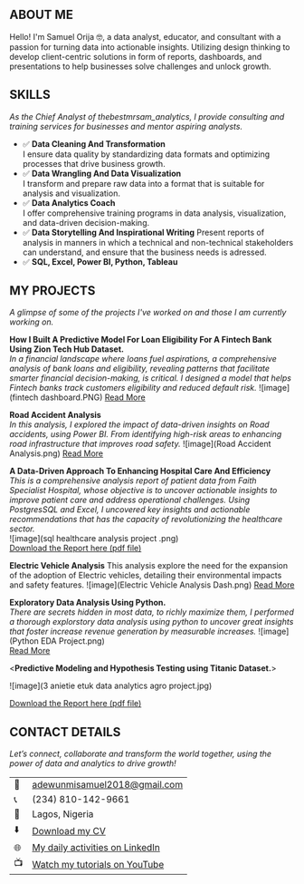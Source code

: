 <!--Section 1: Introduce your self-->
## ABOUT ME

Hello! I'm Samuel Orija 🤓, a data analyst, educator, and consultant with a passion for turning data into actionable insights. Utilizing design thinking to develop client-centric solutions in form of reports, dashboards, and presentations to help businesses solve challenges and unlock growth.

<!--Mention your top/relevant skills here - core and soft skills-->
## SKILLS

*As the Chief Analyst of thebestmrsam_analytics, I provide consulting and training services for businesses and mentor aspiring analysts.*

- ✅ **Data Cleaning And Transformation**  
  I ensure data quality by standardizing data formats and optimizing processes that drive business growth.
- ✅ **Data Wrangling And Data Visualization**  
  I transform and prepare raw data into a format that is suitable for analysis and visualization.
- ✅ **Data Analytics Coach**  
  I offer comprehensive training programs in data analysis, visualization, and data-driven decision-making.
- ✅ **Data Storytelling And Inspirational Writing**
  Present reports of analysis in manners in which a technical and non-technical stakeholders can understand, and ensure that the business needs is adressed.
- ✅ **SQL, Excel, Power BI, Python, Tableau**

<!--Section 2: List 3-4 key projects-->
## MY PROJECTS

*A glimpse of some of the projects I've worked on and those I am currently working on.*

**How I Built A Predictive Model For Loan Eligibility For A Fintech Bank Using Zion Tech Hub Dataset.**  
*In a financial landscape where loans fuel aspirations, a comprehensive analysis of bank loans and eligibility, revealing patterns that facilitate smarter financial decision-making, is critical. I designed a model that helps Fintech banks track customers eligibility and reduced default risk.*
![image](fintech dashboard.PNG)
[Read More](https://www.linkedin.com/posts/orijasamuel_t-activity-7275863136954384384-ffQ1?utm_source=share&utm_medium=member_desktop&rcm=ACoAADGPmyoBP03lpKukRgS3z7IZvbBb_VRlHLI)

**Road Accident Analysis**  
*In this analysis, I explored the impact of data-driven insights on Road accidents, using Power BI. From identifying high-risk areas to enhancing road infrastructure that improves road safety.*
![image](Road Accident Analysis.png)
[Read More](https://www.linkedin.com/posts/orijasamuel_dataanalytics-powerbi-road-activity-7185767563774062593-lWO2?utm_source=share&utm_medium=member_desktop&rcm=ACoAADGPmyoBP03lpKukRgS3z7IZvbBb_VRlHLI)

**A Data-Driven Approach To Enhancing Hospital Care And Efficiency**  
*This is a comprehensive analysis report of patient data from Faith Specialist Hospital, whose objective is to uncover actionable insights to improve patient care and address operational challenges. Using PostgresSQL and Excel, I uncovered key insights and actionable recommendations that  has the capacity of revolutionizing the healthcare sector.*  
![image](sql healthcare analysis project .png)  
[Download the Report here (pdf file)](https://drive.google.com/file/d/1SoxmennvwTZ_2BRwO7MdhsTdYVYJ3W5y/view?usp=drive_link)

**Electric Vehicle Analysis**
This analysis explore the need for the expansion of the adoption of Electric vehicles, detailing their environmental impacts and safety features.
![image](Electric Vehicle Analysis Dash.png)
[Read More](https://www.linkedin.com/posts/orijasamuel_dataanalysis-visualization-insights-activity-7178925902028828672-V23D?utm_source=share&utm_medium=member_desktop&rcm=ACoAADGPmyoBP03lpKukRgS3z7IZvbBb_VRlHLI)

**Exploratory Data Analysis Using Python.**  
*There are secrets hidden in most data, to richly maximize them, I performed a thorough explorstory data analysis using python to uncover great insights that foster increase revenue generation by measurable increases.*
![image](Python EDA Project.png)   
[Read More](https://colab.research.google.com/drive/1q5nr7Xa7qtiIDcoR-gac92cWzzZF5-IV?usp=drive_link)

<**Predictive Modeling and Hypothesis Testing using Titanic Dataset.**>

![image](3 anietie etuk data analytics agro project.jpg)


<a href="17 How to Present Data to Executives by Anietie Etuk.pdf">Download the Report here (pdf file)</a>


## CONTACT DETAILS

*Let’s connect, collaborate and transform the world together, using the power of data and analytics to drive growth!*
<table>
  <tbody>
    <tr>
      <td>📧</td>
      <td><a href="mailto:adewunmisamuel2018@gmail.com">adewunmisamuel2018@gmail.com</a></td>
    </tr>
    <tr>
      <td>📞</td>
      <td>(234) 810-142-9661</td>
    </tr>
    <tr>
      <td>📍</td>
      <td>Lagos, Nigeria</td>
    </tr>
    <tr>
      <td>⬇️</td>
      <td><a href="https://drive.google.com/file/d/1EZSHKcrY1x7QF6DRLaCt8lc-6J7RBcDi/view?usp=drive_link">Download my CV</a></td>
    </tr>
    <tr>
      <td>🌐</td>
      <td><a href="https://www.linkedin.com/in/orijasamuel/">My daily activities on LinkedIn</a></td>
    </tr>
    <tr>
      <td>📺</td>
      <td><a href="https://youtube.com/@thebestmrsam?si=n8aXOY0oas3OqJFr">Watch my tutorials on YouTube</a></td>
    </tr>
  </tbody>
</table>
